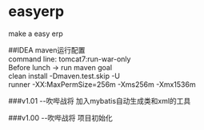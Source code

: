 # easyerp
make a easy erp

##IDEA  maven运行配置  
command line: tomcat7:run-war-only  
Before lunch -> run maven goal  
clean install -Dmaven.test.skip -U  
runner -XX:MaxPermSize=256m -Xms256m -Xmx1536m


###v1.01 --吹哔战将
加入mybatis自动生成类和xml的工具

###v1.00 --吹哔战将
项目初始化
